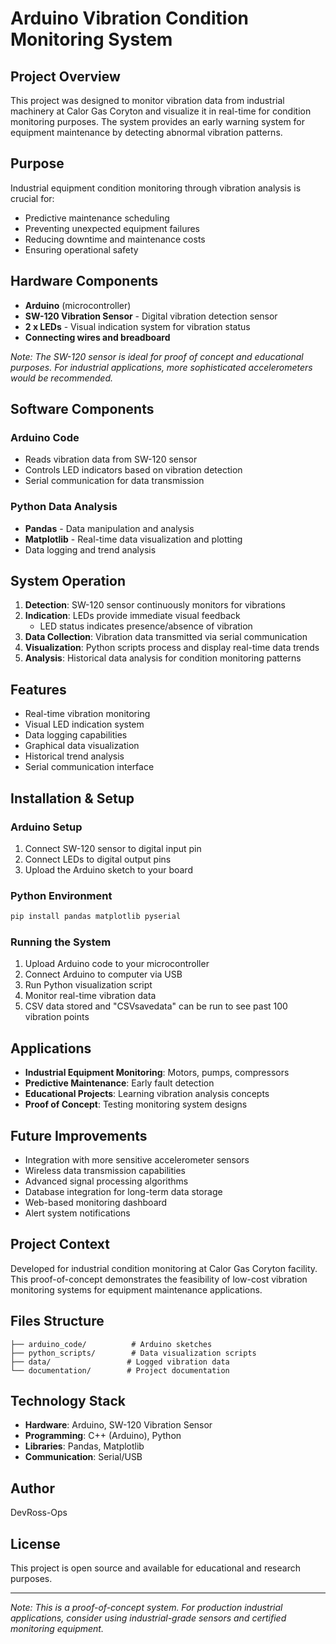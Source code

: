 # Arduino Vibration Condition Monitoring System

## Project Overview

This project was designed to monitor vibration data from industrial machinery at Calor Gas Coryton and visualize it in real-time for condition monitoring purposes. The system provides an early warning system for equipment maintenance by detecting abnormal vibration patterns.

## Purpose

Industrial equipment condition monitoring through vibration analysis is crucial for:
- Predictive maintenance scheduling
- Preventing unexpected equipment failures
- Reducing downtime and maintenance costs
- Ensuring operational safety

## Hardware Components

- **Arduino** (microcontroller)
- **SW-120 Vibration Sensor** - Digital vibration detection sensor
- **2 x LEDs** - Visual indication system for vibration status
- **Connecting wires and breadboard**

*Note: The SW-120 sensor is ideal for proof of concept and educational purposes. For industrial applications, more sophisticated accelerometers would be recommended.*

## Software Components

### Arduino Code
- Reads vibration data from SW-120 sensor
- Controls LED indicators based on vibration detection
- Serial communication for data transmission

### Python Data Analysis
- **Pandas** - Data manipulation and analysis
- **Matplotlib** - Real-time data visualization and plotting
- Data logging and trend analysis

## System Operation

1. **Detection**: SW-120 sensor continuously monitors for vibrations
2. **Indication**: LEDs provide immediate visual feedback
   - LED status indicates presence/absence of vibration
3. **Data Collection**: Vibration data transmitted via serial communication
4. **Visualization**: Python scripts process and display real-time data trends
5. **Analysis**: Historical data analysis for condition monitoring patterns

## Features

- Real-time vibration monitoring
- Visual LED indication system
- Data logging capabilities
- Graphical data visualization
- Historical trend analysis
- Serial communication interface

## Installation & Setup

### Arduino Setup
1. Connect SW-120 sensor to digital input pin
2. Connect LEDs to digital output pins
3. Upload the Arduino sketch to your board

### Python Environment
```bash
pip install pandas matplotlib pyserial
```

### Running the System
1. Upload Arduino code to your microcontroller
2. Connect Arduino to computer via USB
3. Run Python visualization script
4. Monitor real-time vibration data
5. CSV data stored and "CSVsavedata" can be run to see past 100 vibration points

## Applications

- **Industrial Equipment Monitoring**: Motors, pumps, compressors
- **Predictive Maintenance**: Early fault detection
- **Educational Projects**: Learning vibration analysis concepts
- **Proof of Concept**: Testing monitoring system designs

## Future Improvements

- Integration with more sensitive accelerometer sensors
- Wireless data transmission capabilities
- Advanced signal processing algorithms
- Database integration for long-term data storage
- Web-based monitoring dashboard
- Alert system notifications

## Project Context

Developed for industrial condition monitoring at Calor Gas Coryton facility. This proof-of-concept demonstrates the feasibility of low-cost vibration monitoring systems for equipment maintenance applications.

## Files Structure

```
├── arduino_code/          # Arduino sketches
├── python_scripts/        # Data visualization scripts
├── data/                 # Logged vibration data
└── documentation/        # Project documentation
```

## Technology Stack

- **Hardware**: Arduino, SW-120 Vibration Sensor
- **Programming**: C++ (Arduino), Python
- **Libraries**: Pandas, Matplotlib
- **Communication**: Serial/USB

## Author

DevRoss-Ops

## License

This project is open source and available for educational and research purposes.

---

*Note: This is a proof-of-concept system. For production industrial applications, consider using industrial-grade sensors and certified monitoring equipment.*
